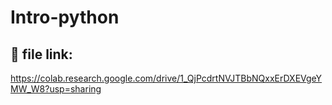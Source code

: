 # Intro-python
## 🔗 file link:
https://colab.research.google.com/drive/1_QjPcdrtNVJTBbNQxxErDXEVgeYMW_W8?usp=sharing
